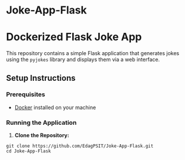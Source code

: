 # Joke-App-Flask

# Dockerized Flask Joke App

This repository contains a simple Flask application that generates jokes using the `pyjokes` library and displays them via a web interface.

## Setup Instructions

### Prerequisites
- [Docker](https://www.docker.com/) installed on your machine

### Running the Application

1. **Clone the Repository:**

```
git clone https://github.com/EdagPSIT/Joke-App-Flask.git
cd Joke-App-Flask
```

